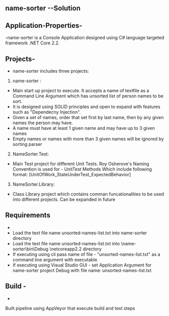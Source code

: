 ﻿## name-sorter --Solution 



## Application-Properties-
 -name-sorter is a Console Application designed using C# language targeted framework .NET  Core 2.2.

## Projects-
 - name-sorter includes three projects:
1. name-sorter : 
 - Main start up project to execute. It accepts a name of textfile as a Command Line      Argument which has unsorted list of person names to be sort.
 - It is designed using SOLID principles and open to expand with features such as      "Dependecny Injection".
 - Given a set of names, order that set first by last name, then by any given names the        person may have. 
 - A name must have at least 1 given name and may have up to 3 given names
 - Empty names or names with more than 3 given names will be ignored by sorting parser

2. NameSorter.Test:
 - Main Test project for different Unit Tests. Roy Osherove's Naming Convention is used for  - UnitTest Methods Which include following format:
   [UnitOfWork_StateUnderTest_ExpectedBehavior]

3. NameSorter.Library:
 - Class Library project which contains comman funcationalities to be used into different      projects. Can be expanded in future 


## Requirements

- 
 - Load the text file name unsorted-names-list.txt into name-sorter directory 
 - Load the text file name unsorted-names-list.txt into \name-sorter\bin\Debug   \netcoreapp2.2 directory 
 - If executing using cli pass name of file - "unsorted-names-list.txt" as  a command line    argument with executable
 - If executing using Visual Studio GUI - set Application Argument for name-sorter project    Debug with file name: unsorted-names-list.txt



## Build - 



 - 

Built pipeline using AppVeyor that execute build and test steps
